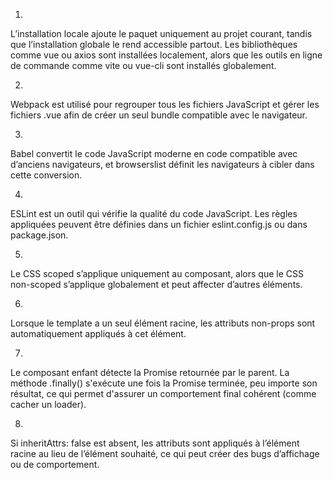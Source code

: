 1.
L’installation locale ajoute le paquet uniquement au projet courant, tandis que l’installation globale le rend accessible partout. Les bibliothèques comme vue ou axios sont installées localement, alors que les outils en ligne de commande comme vite ou vue-cli sont installés globalement.

2.
Webpack est utilisé pour regrouper tous les fichiers JavaScript et gérer les fichiers .vue afin de créer un seul bundle compatible avec le navigateur.

3.
Babel convertit le code JavaScript moderne en code compatible avec d’anciens navigateurs, et browserslist définit les navigateurs à cibler dans cette conversion.

4.
ESLint est un outil qui vérifie la qualité du code JavaScript. Les règles appliquées peuvent être définies dans un fichier eslint.config.js ou dans package.json.

5.
Le CSS scoped s’applique uniquement au composant, alors que le CSS non-scoped s’applique globalement et peut affecter d’autres éléments.

6.
Lorsque le template a un seul élément racine, les attributs non-props sont automatiquement appliqués à cet élément.

7.
Le composant enfant détecte la Promise retournée par le parent. La méthode .finally() s'exécute une fois la Promise terminée, peu importe son résultat, ce qui permet d'assurer un comportement final cohérent (comme cacher un loader).

8.
Si inheritAttrs: false est absent, les attributs sont appliqués à l’élément racine au lieu de l’élément souhaité, ce qui peut créer des bugs d’affichage ou de comportement.